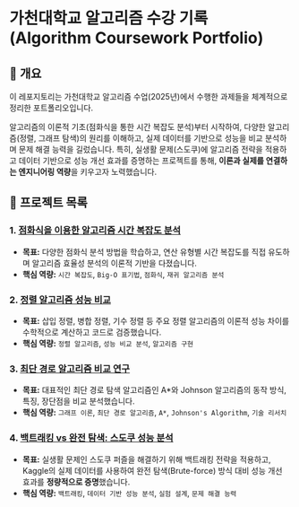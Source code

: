 # 가천대학교 알고리즘 수강 기록 (Algorithm Coursework Portfolio)

## 📖 개요

이 레포지토리는 가천대학교 알고리즘 수업(2025년)에서 수행한 과제들을 체계적으로 정리한 포트폴리오입니다.

알고리즘의 이론적 기초(점화식을 통한 시간 복잡도 분석)부터 시작하여, 다양한 알고리즘(정렬, 그래프 탐색)의 원리를 이해하고, 실제 데이터를 기반으로 성능을 비교 분석하며 문제 해결 능력을 길렀습니다. 특히, 실생활 문제(스도쿠)에 알고리즘 전략을 적용하고 데이터 기반으로 성능 개선 효과를 증명하는 프로젝트를 통해, **이론과 실제를 연결하는 엔지니어링 역량**을 키우고자 노력했습니다.

## 📂 프로젝트 목록

### 1. [점화식을 이용한 알고리즘 시간 복잡도 분석](./1_Recurrence_Relation/)

-   **목표:** 다양한 점화식 분석 방법을 학습하고, 연산 유형별 시간 복잡도를 직접 유도하며 알고리즘 효율성 분석의 이론적 기반을 다졌습니다.
-   **핵심 역량:** `시간 복잡도`, `Big-O 표기법`, `점화식`, `재귀 알고리즘 분석`

### 2. [정렬 알고리즘 성능 비교](./2_Sorting_Algorithms/)

-   **목표:** 삽입 정렬, 병합 정렬, 기수 정렬 등 주요 정렬 알고리즘의 이론적 성능 차이를 수학적으로 계산하고 코드로 검증했습니다.
-   **핵심 역량:** `정렬 알고리즘`, `성능 비교 분석`, `알고리즘 구현`

### 3. [최단 경로 알고리즘 비교 연구](./3_Shortest_Path/)

-   **목표:** 대표적인 최단 경로 탐색 알고리즘인 A*와 Johnson 알고리즘의 동작 방식, 특징, 장단점을 비교 분석했습니다.
-   **핵심 역량:** `그래프 이론`, `최단 경로 알고리즘`, `A*`, `Johnson's Algorithm`, `기술 리서치`

### 4. [백트래킹 vs 완전 탐색: 스도쿠 성능 분석](./4_Backtracking_vs_Bruteforce/)

-   **목표:** 실생활 문제인 스도쿠 퍼즐을 해결하기 위해 백트래킹 전략을 적용하고, Kaggle의 실제 데이터를 사용하여 완전 탐색(Brute-force) 방식 대비 성능 개선 효과를 **정량적으로 증명**했습니다.
-   **핵심 역량:** `백트래킹`, `데이터 기반 성능 분석`, `실험 설계`, `문제 해결 능력`

